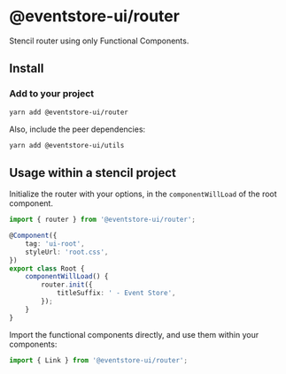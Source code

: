 # @eventstore-ui/router

Stencil router using only Functional Components.

## Install

### Add to your project

```sh
yarn add @eventstore-ui/router
```

Also, include the peer dependencies:

```sh
yarn add @eventstore-ui/utils
```

## Usage within a stencil project

Initialize the router with your options, in the `componentWillLoad` of the root component.

```ts
import { router } from '@eventstore-ui/router';

@Component({
    tag: 'ui-root',
    styleUrl: 'root.css',
})
export class Root {
    componentWillLoad() {
        router.init({
            titleSuffix: ' - Event Store',
        });
    }
}
```

Import the functional components directly, and use them within your components:

```ts
import { Link } from '@eventstore-ui/router';
```
